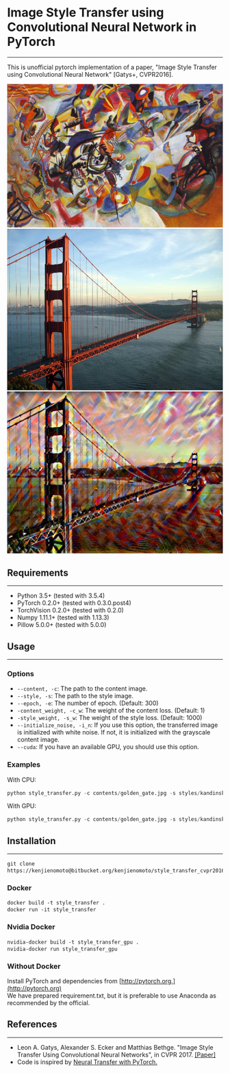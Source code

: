 # Image Style Transfer using Convolutional Neural Network in PyTorch
---
This is unofficial pytorch implementation of a paper, "Image Style Transfer using Convolutional Neural Network" [Gatys+, CVPR2016].

<img src='imgs/style.jpg'>
<img src='imgs/content.jpg'>
<img src='imgs/transferred.jpg'>

## Requirements
---
* Python 3.5+ (tested with 3.5.4)
* PyTorch 0.2.0+ (tested with 0.3.0.post4)
* TorchVision 0.2.0+ (tested with 0.2.0)
* Numpy 1.11.1+ (tested with 1.13.3)
* Pillow 5.0.0+ (tested with 5.0.0)

## Usage
---
### Options
* `--content, -c`: The path to the content image.
* `--style, -s`: The path to the style image.
* `--epoch, -e`: The number of epoch. (Default: 300)
* `-content_weight, -c_w`: The weight of the content loss. (Default: 1)
* `-style_weight, -s_w`: The weight of the style loss. (Default: 1000)
* `--initialize_noise, -i_n`: If you use this option, the transferred image is initialized with white noise. If not, it is initialized with the grayscale content image.
* `--cuda`: If you have an available GPU, you should use this option.

### Examples
With CPU:
``` python
python style_transfer.py -c contents/golden_gate.jpg -s styles/kandinsky.jpg
```
With GPU:
``` python
python style_transfer.py -c contents/golden_gate.jpg -s styles/kandinsky.jpg --cuda
```

## Installation
---
```
git clone https://kenjienomoto@bitbucket.org/kenjienomoto/style_transfer_cvpr2016.git
```

### Docker
```
docker build -t style_transfer .
docker run -it style_transfer
```
### Nvidia Docker
```
nvidia-docker build -t style_transfer_gpu .
nvidia-docker run style_transfer_gpu
```
### Without Docker
Install PyTorch and dependencies from [http://pytorch.org.](http://pytorch.org)  
We have prepared requirement.txt, but it is preferable to use Anaconda as recommended by the official.

## References
---
* Leon A. Gatys, Alexander S. Ecker and Matthias Bethge. "Image Style Transfer Using Convolutional Neural Networks", in CVPR 2017. [[Paper]](https://www.cv-foundation.org/openaccess/content_cvpr_2016/papers/Gatys_Image_Style_Transfer_CVPR_2016_paper.pdf)
* Code is inspired by [Neural Transfer with PyTorch.](http://pytorch.org/tutorials/advanced/neural_style_tutorial.html)

